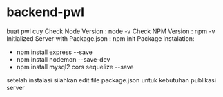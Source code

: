 # backend-pwl
buat pwl cuy
Check Node Version : node -v
Check NPM Version : npm -v
Initialized Server with Package.json : npm init
Package instalation:
- npm install express --save
- npm install nodemon --save-dev
- npm install mysql2 cors sequelize --save

setelah instalasi silahkan edit file package.json untuk kebutuhan publikasi server
